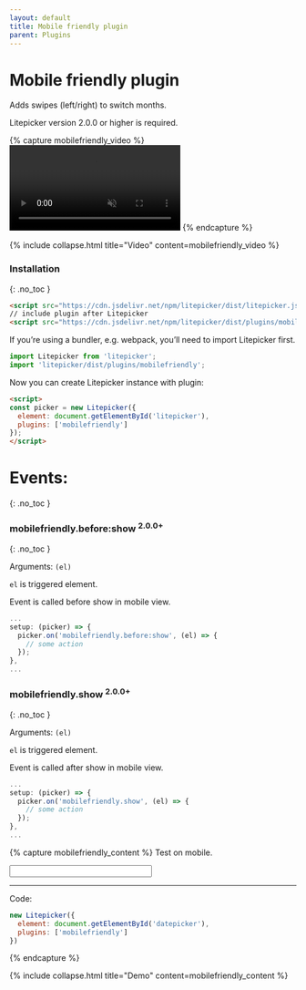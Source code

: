 ```yaml
---
layout: default
title: Mobile friendly plugin
parent: Plugins
---
```


# Mobile friendly plugin

Adds swipes (left/right) to switch months.

Litepicker version 2.0.0 or higher is required.

{% capture mobilefriendly_video %}
<video class="demo-video" autoplay="autoplay" muted loop preload="metadata">
    <source src="{{ '/assets/video/mobilefriendly.mp4' | relative_url }}" type="video/mp4">
</video>
{% endcapture %}

{% include collapse.html title="Video" content=mobilefriendly_video %}

### Installation
{: .no_toc }

```html
<script src="https://cdn.jsdelivr.net/npm/litepicker/dist/litepicker.js"></script>
// include plugin after Litepicker
<script src="https://cdn.jsdelivr.net/npm/litepicker/dist/plugins/mobilefriendly.js"></script>
```

If you’re using a bundler, e.g. webpack, you’ll need to import Litepicker first.

```ts
import Litepicker from 'litepicker';
import 'litepicker/dist/plugins/mobilefriendly';
```

Now you can create Litepicker instance with plugin:

```html
<script>
const picker = new Litepicker({ 
  element: document.getElementById('litepicker'),
  plugins: ['mobilefriendly']
});
</script>
```

# Events:
{: .no_toc }

### mobilefriendly.before:show <sup>2.0.0+</sup>
{: .no_toc }

Arguments: `(el)`

`el` is triggered element. 

Event is called before show in mobile view.

```js
...
setup: (picker) => {
  picker.on('mobilefriendly.before:show', (el) => {
    // some action
  });
},
...
```

### mobilefriendly.show <sup>2.0.0+</sup>
{: .no_toc }

Arguments: `(el)`

`el` is triggered element. 

Event is called after show in mobile view.

```js
...
setup: (picker) => {
  picker.on('mobilefriendly.show', (el) => {
    // some action
  });
},
...
```

{% capture mobilefriendly_content %}
Test on mobile.

<div style="display:flex">
  <input id="input-mobilefriendly" class="form-control" style="width: 250px" readonly/>
</div>
<div class="demo-wrapper" data-cfg="mobilefriendly"></div>

---

Code:

```js
new Litepicker({
  element: document.getElementById('datepicker'),
  plugins: ['mobilefriendly']
})
```
{% endcapture %}

{% include collapse.html title="Demo" content=mobilefriendly_content %}